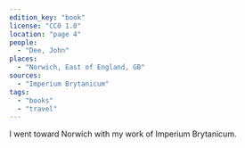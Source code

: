 ```yaml
---
edition_key: "book"
license: "CC0 1.0"
location: "page 4"
people:
  - "Dee, John"
places:
  - "Norwich, East of England, GB"
sources:
  - "Imperium Brytanicum"
tags:
  - "books"
  - "travel"
---
```

I went toward Norwich with my work of
Imperium Brytanicum.
